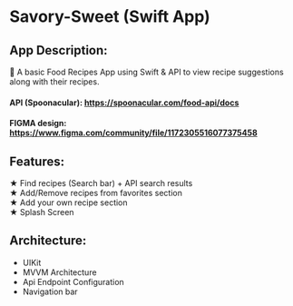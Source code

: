 # Savory-Sweet (Swift App)

## App Description:

 🍱 A basic Food Recipes App using Swift & API to view recipe suggestions along with their recipes.
 
#### API (Spoonacular): https://spoonacular.com/food-api/docs

#### FIGMA design: https://www.figma.com/community/file/1172305516077375458

## Features:

★ Find recipes (Search bar) + API search results </br>
★ Add/Remove recipes from favorites section</br>
★ Add your own recipe section </br>
★ Splash Screen

## Architecture:
- UIKit
- MVVM Architecture
- Api Endpoint Configuration
- Navigation bar
